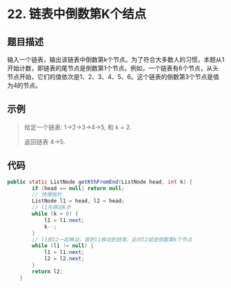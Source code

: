 # 22. 链表中倒数第K个结点

## 题目描述

输入一个链表，输出该链表中倒数第k个节点。为了符合大多数人的习惯，本题从1开始计数，即链表的尾节点是倒数第1个节点。例如，一个链表有6个节点，从头节点开始，它们的值依次是1、2、3、4、5、6。这个链表的倒数第3个节点是值为4的节点。

## 示例

> 给定一个链表: 1->2->3->4->5, 和 k = 2.
>
> 返回链表 4->5.

## 代码

```java
public static ListNode getKthFromEnd(ListNode head, int k) {
        if (head == null) return null;
        // 快慢指针
        ListNode l1 = head, l2 = head;
        // l1先移动k步
        while (k > 0) {
            l1 = l1.next;
            k--;
        }
        // l1和l2一起移动，直到l1移动到链尾，此时l2就是倒数第k个节点
        while (l1 != null) {
            l1 = l1.next;
            l2 = l2.next;
        }
        return l2;
    }
```

